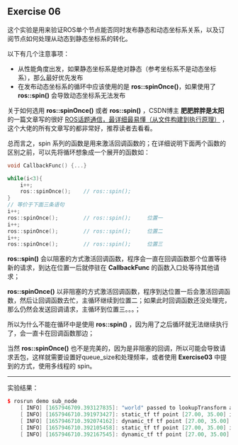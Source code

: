 ## Exercise 06

这个实验是用来验证ROS单个节点能否同时发布静态和动态坐标系关系，以及订阅节点如何处理从动态到静态坐标系的转化。

以下有几个注意事项：
* 从性能角度出发，如果静态坐标系是绝对静态（参考坐标系不是动态坐标系），那么最好优先发布
* 在发布动态坐标系的循环中应该使用的是 **ros::spinOnce()**，如果使用了 **ros::spin()** 会导致动态坐标系无法发布



关于如何选用  **ros::spinOnce()** 或者  **ros::spin()** ，CSDN博主 **肥肥胖胖是太阳** 的一篇文章写的很好 [ROS话题通信，最详细最易懂（从文件构建到执行原理）](https://blog.csdn.net/weixin_45590473/article/details/121208270) ，这个大佬的所有文章写的都非常好，推荐读者去看看。



总而言之，spin 系列的函数是用来激活回调函数的；在详细说明下面两个函数的区别之前，可以先将循环想象成一个展开的函数如：

```cpp
void CallbackFunc() {...}

while(i<3){
    i++;
    ros::spinOnce();	// ros::spin();
}
// 等价于下面三条语句
i++;
ros::spinOnce();		// ros::spin();		位置一
i++;
ros::spinOnce();		// ros::spin();		位置二
i++;
ros::spinOnce();		// ros::spin();		位置三
```



**ros::spin()** 会以阻塞的方式激活回调函数，程序会一直在回调函数那个位置等待新的请求，到达在位置一后就停驻在 **CallbackFunc** 的函数入口处等待其他请求；

**ros::spinOnce()** 以非阻塞的方式激活回调函数，程序到达位置一后会激活回调函数，然后让回调函数去忙，主循环继续到位置二；如果此时回调函数还没处理完，那么仍然会发送回调请求，主循环到位置三。。。；



所以为什么不能在循环中是使用  **ros::spin()** ，因为用了之后循环就无法继续执行了，会一直卡在回调函数那边；



当然 **ros::spinOnce()** 也不是完美的，因为是非阻塞的回调，所以可能会导致请求丢包，这样就需要设置好queue_size和处理频率，或者使用 **Exercise03** 中提到的方式，使用多线程的 spin。



-------

实验结果：
```cpp
$ rosrun demo sub_node 
    [ INFO] [1657946709.393127835]: "world" passed to lookupTransform argument target_frame does not exist. 
    [ INFO] [1657946710.391973427]: static_tf tf point [27.00, 35.00] in world tf is [37.00, 35.00]
    [ INFO] [1657946710.392074162]: dynamic_tf tf point [27.00, 35.00] in world tf is [38.00, 35.00]
    [ INFO] [1657946710.392105458]: static_tf tf point [27.00, 35.00] in dynamic_tf tf is [26.00, 35.00]
    [ INFO] [1657946710.392167545]: dynamic_tf tf point [27.00, 35.00] in static_tf tf is [28.00, 35.00]
```